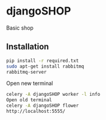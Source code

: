 # djangoSHOP
Basic shop

## Installation

```bash
pip install -r required.txt
sudo apt-get install rabbitmq
rabbitmq-server
```

Open new terminal 

```bash
celery -A djangoSHOP worker -l info
Open old terminal
celery -A djangoSHOP flower
http://localhost:5555/
```
